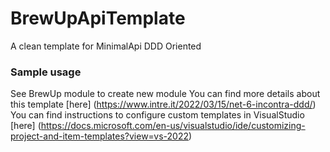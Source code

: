 # BrewUpApiTemplate
A clean template for MinimalApi DDD Oriented

### Sample usage ###
See BrewUp module to create new module
You can find more details about this template [here] (https://www.intre.it/2022/03/15/net-6-incontra-ddd/)
You can find instructions to configure custom templates in VisualStudio [here] (https://docs.microsoft.com/en-us/visualstudio/ide/customizing-project-and-item-templates?view=vs-2022)
